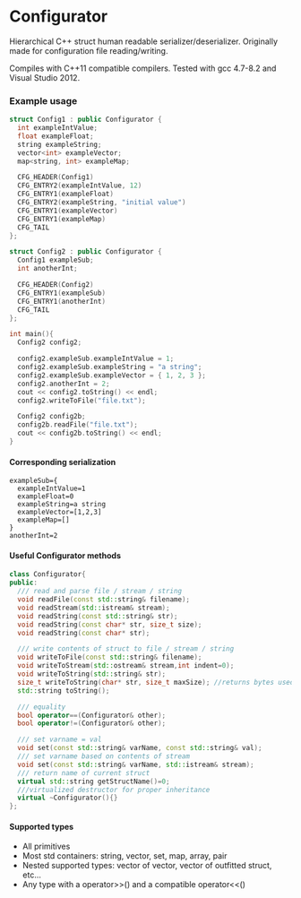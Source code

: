 # Configurator
Hierarchical C++ struct human readable serializer/deserializer.  Originally made for configuration file reading/writing.

Compiles with C++11 compatible compilers. Tested with gcc 4.7-8.2 and Visual Studio 2012.

### Example usage
``` cpp
struct Config1 : public Configurator {
  int exampleIntValue;
  float exampleFloat;
  string exampleString;
  vector<int> exampleVector;
  map<string, int> exampleMap;

  CFG_HEADER(Config1)
  CFG_ENTRY2(exampleIntValue, 12)
  CFG_ENTRY1(exampleFloat)
  CFG_ENTRY2(exampleString, "initial value")
  CFG_ENTRY1(exampleVector)
  CFG_ENTRY1(exampleMap)
  CFG_TAIL
};

struct Config2 : public Configurator {
  Config1 exampleSub;
  int anotherInt;

  CFG_HEADER(Config2)
  CFG_ENTRY1(exampleSub)
  CFG_ENTRY1(anotherInt)
  CFG_TAIL
};

int main(){
  Config2 config2;

  config2.exampleSub.exampleIntValue = 1;
  config2.exampleSub.exampleString = "a string";
  config2.exampleSub.exampleVector = { 1, 2, 3 };
  config2.anotherInt = 2;
  cout << config2.toString() << endl;
  config2.writeToFile("file.txt");

  Config2 config2b;
  config2b.readFile("file.txt");
  cout << config2b.toString() << endl;
}
```

#### Corresponding serialization
```
exampleSub={
  exampleIntValue=1
  exampleFloat=0
  exampleString=a string
  exampleVector=[1,2,3]
  exampleMap=[]
}
anotherInt=2
```

#### Useful Configurator methods
``` cpp
class Configurator{
public:
  /// read and parse file / stream / string
  void readFile(const std::string& filename);
  void readStream(std::istream& stream);
  void readString(const std::string& str);
  void readString(const char* str, size_t size);
  void readString(const char* str);

  /// write contents of struct to file / stream / string
  void writeToFile(const std::string& filename);
  void writeToStream(std::ostream& stream,int indent=0);
  void writeToString(std::string& str);
  size_t writeToString(char* str, size_t maxSize); //returns bytes used
  std::string toString();

  /// equality
  bool operator==(Configurator& other);
  bool operator!=(Configurator& other);

  /// set varname = val
  void set(const std::string& varName, const std::string& val);
  /// set varname based on contents of stream
  void set(const std::string& varName, std::istream& stream);
  /// return name of current struct
  virtual std::string getStructName()=0;
  ///virtualized destructor for proper inheritance
  virtual ~Configurator(){}
};
```
#### Supported types
* All primitives
* Most std containers: string, vector, set, map, array, pair
* Nested supported types: vector of vector, vector of outfitted struct, etc...
* Any type with a operator>>() and a compatible operator<<()
